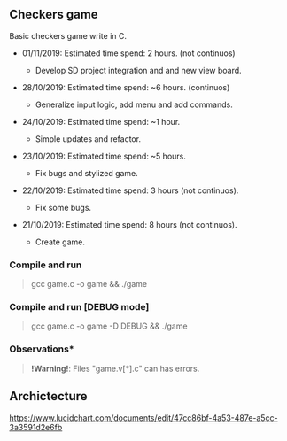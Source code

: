 
## **Checkers game**

Basic checkers game write in C.

- 01/11/2019: Estimated time spend: 2 hours. (not continuos)
  * Develop SD project integration and and new view board.

- 28/10/2019: Estimated time spend: ~6 hours. (continuos)
  * Generalize input logic, add menu and add commands.

- 24/10/2019: Estimated time spend: ~1 hour.
  * Simple updates and refactor.

- 23/10/2019: Estimated time spend: ~5 hours.
  * Fix bugs and stylized game.

- 22/10/2019: Estimated time spend: 3 hours (not continuos).
  * Fix some bugs.

- 21/10/2019: Estimated time spend: 8 hours (not continuos).
  * Create game.


### **Compile and run**
> gcc game.c -o game && ./game

### **Compile and run [DEBUG mode]**
> gcc game.c -o game -D DEBUG && ./game

### **Observations***
> **!Warning!**: Files "game.v[*].c" can has errors.  

## Archictecture
https://www.lucidchart.com/documents/edit/47cc86bf-4a53-487e-a5cc-3a3591d2e6fb  



